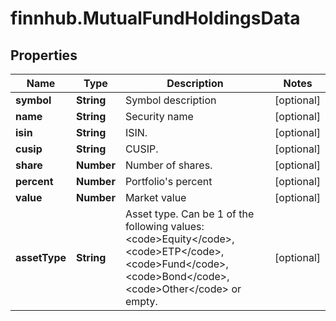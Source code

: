 # finnhub.MutualFundHoldingsData

## Properties

Name | Type | Description | Notes
------------ | ------------- | ------------- | -------------
**symbol** | **String** | Symbol description | [optional] 
**name** | **String** | Security name | [optional] 
**isin** | **String** | ISIN. | [optional] 
**cusip** | **String** | CUSIP. | [optional] 
**share** | **Number** | Number of shares. | [optional] 
**percent** | **Number** | Portfolio&#39;s percent | [optional] 
**value** | **Number** | Market value | [optional] 
**assetType** | **String** | Asset type. Can be 1 of the following values: &lt;code&gt;Equity&lt;/code&gt;, &lt;code&gt;ETP&lt;/code&gt;, &lt;code&gt;Fund&lt;/code&gt;, &lt;code&gt;Bond&lt;/code&gt;, &lt;code&gt;Other&lt;/code&gt; or empty. | [optional] 


